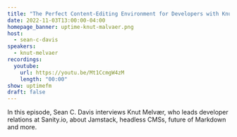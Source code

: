 ```yaml
---
title: "The Perfect Content-Editing Environment for Developers with Knut Melvær"
date: 2022-11-03T13:00:00-04:00
homepage_banner: uptime-knut-malvaer.png
host:
  - sean-c-davis
speakers:
  - knut-melvaer
recordings:
  youtube:
    url: https://youtu.be/Mt1CcmgW4zM
    length: "00:00"
show: uptimefm
draft: false
---
```


In this episode, Sean C. Davis interviews Knut Melvær, who leads developer relations at Sanity.io, about Jamstack, headless CMSs, future of Markdown and more.
